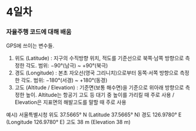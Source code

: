 # 4일차
### 자율주행 코드에 대해 배움
GPS에 쓰이는 변수들.
1. 위도 (Latitude) : 지구의 수직방향 위치, 적도를 기준선으로 북쪽·남쪽 방향으로 측정한 각도. 범위: −90°(남극) ~ +90°(북극)
2. 경도 (Longitude) : 본초 자오선(영국 그리니치)으로부터 동쪽·서쪽 방향으로 측정한 각도. 범위: −180°(서경) ~ +180°(동경)
3. 고도 (Altitude / Elevation) : 기준면(보통 해수면)을 기준으로 위아래 방향으로 측정한 높이. Altitude는 항공기 고도 등 대기 중 높이를 가리킬 때 주로 사용 / Elevation은 지표면의 해발고도를 말할 때 주로 사용

예시) 서울특별시청
위도 37.5665° N (Latitude 37.5665° N)
경도 126.9780° E (Longitude 126.9780° E)
고도 38 m (Elevation 38 m)

